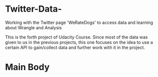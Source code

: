 # Twitter-Data-

Working with the Twitter page 'WeRateDogs' to access data and learning about Wrangle and Analysis

This is the forth project of Udacity Course. Since most of the data was given to us in the previous projects, this one focuses on the idea to use a certain API to gain/collect data and further work with it in the project. 

# Main Body 


